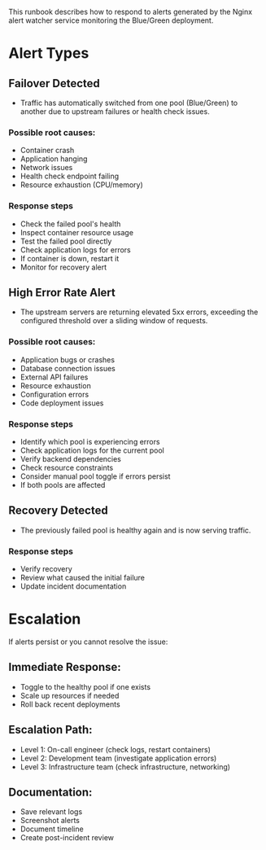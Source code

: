 This runbook describes how to respond to alerts generated by the Nginx alert watcher service monitoring the Blue/Green deployment.

# Alert Types

## Failover Detected
- Traffic has automatically switched from one pool (Blue/Green) to another due to upstream failures or health check issues.

### Possible root causes:
- Container crash 
- Application hanging 
- Network issues
- Health check endpoint failing
- Resource exhaustion (CPU/memory)

### Response steps
- Check the failed pool's health
- Inspect container resource usage
- Test the failed pool directly
- Check application logs for errors
- If container is down, restart it
- Monitor for recovery alert

## High Error Rate Alert
- The upstream servers are returning elevated 5xx errors, exceeding the configured threshold over a sliding window of requests.

### Possible root causes:
- Application bugs or crashes
- Database connection issues
- External API failures
- Resource exhaustion
- Configuration errors
- Code deployment issues

### Response steps
- Identify which pool is experiencing errors
- Check application logs for the current pool
- Verify backend dependencies
- Check resource constraints
- Consider manual pool toggle if errors persist
- If both pools are affected

## Recovery Detected
- The previously failed pool is healthy again and is now serving traffic.

### Response steps
- Verify recovery
- Review what caused the initial failure
- Update incident documentation

# Escalation
If alerts persist or you cannot resolve the issue:

## Immediate Response:
- Toggle to the healthy pool if one exists
- Scale up resources if needed
- Roll back recent deployments


## Escalation Path:
- Level 1: On-call engineer (check logs, restart containers)
- Level 2: Development team (investigate application errors)
- Level 3: Infrastructure team (check infrastructure, networking)

## Documentation:
- Save relevant logs
- Screenshot alerts
- Document timeline
- Create post-incident review
